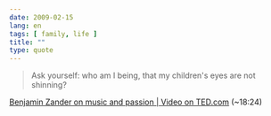 ```yaml
---
date: 2009-02-15
lang: en
tags: [ family, life ]
title: ""
type: quote
---
```


> Ask yourself: who am I being, that my children's eyes are not
> shinning?

[Benjamin Zander on music and passion \| Video on
TED.com](http://www.ted.com/index.php/talks/benjamin_zander_on_music_and_passion.html)
(\~18:24)

